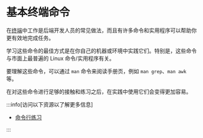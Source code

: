 # 基本终端命令

在[终端](../os/terminal.md)中工作是后端开发人员的常见做法，而且有许多命令和实用程序可以帮助你更有效地完成任务。

学习这些命令的最佳方式是在你自己的机器或环境中实践它们。特别是，这些命令与市面上最普遍的 Linux 命令/实用程序有关。

要理解这些命令，可以通过 `man` 命令来阅读手册页，例如 `man grep`、`man awk` 等。

在对这些命令进行足够的接触和练习之后，在实践中使用它们会变得更加容易。

:::info[访问以下资源以了解更多信息]

- [命令行练习](https://cmdchallenge.com/)

:::
